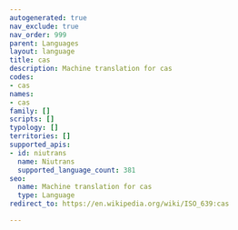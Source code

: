 ```yaml
---
autogenerated: true
nav_exclude: true
nav_order: 999
parent: Languages
layout: language
title: cas
description: Machine translation for cas
codes:
- cas
names:
- cas
family: []
scripts: []
typology: []
territories: []
supported_apis:
- id: niutrans
  name: Niutrans
  supported_language_count: 381
seo:
  name: Machine translation for cas
  type: Language
redirect_to: https://en.wikipedia.org/wiki/ISO_639:cas

---
```


